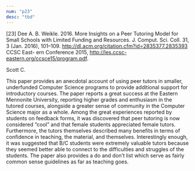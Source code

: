 ```yaml
---
num: "p23"
desc: "tbd"
---
```


[23] Dee A. B. Weikle. 2016. More Insights on a Peer Tutoring Model for Small Schools with Limited Funding and Resources. J. Comput. Sci. Coll. 31, 3 (Jan. 2016), 101–109. <http://dl.acm.org/citation.cfm?id=2835377.2835393> CCSC East- ern Conference 2015, <http://les.ccsc-eastern.org/ccsce15/program.pdf>.

Scott C.

This paper provides an anecdotal account of using peer tutors in smaller, underfunded Computer Science programs to provide additional support for introductory courses. The paper reports a great success at the Eastern Mennonite University, reporting higher grades and enthusiasm in the tutored courses, alongside a greater sense of community in the Computer Science major as a whole. Among the great experiences reported by students on feedback forms, it was discovered that peer tutoring is now considered “cool” and that female students appreciated female tutors. Furthermore, the tutors themselves described many benefits in terms of confidence in teaching, the material, and themselves. Interestingly enough, it was suggested that B/C students were extremely valuable tutors because they seemed better able to connect to the difficulties and struggles of the students. The paper also provides a do and don’t list which serve as fairly common sense guidelines as far as teaching goes.
